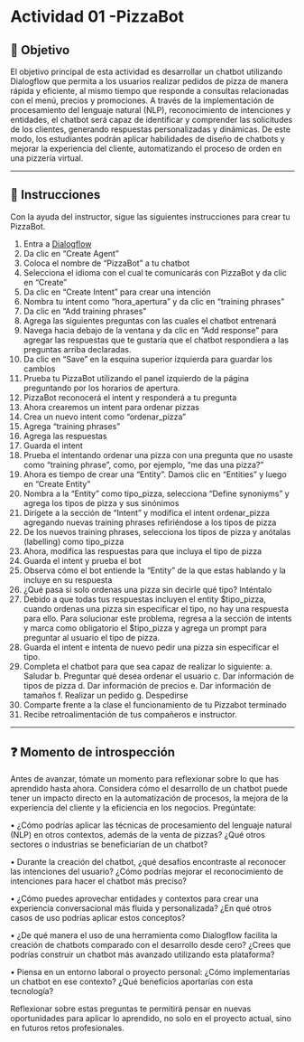 # **Actividad 01 -PizzaBot**

## 🎯 **Objetivo**
El objetivo principal de esta actividad es desarrollar un chatbot utilizando Dialogflow que permita a los usuarios realizar pedidos de pizza de manera rápida y eficiente, al mismo tiempo que responde a consultas relacionadas con el menú, precios y promociones. A través de la implementación de procesamiento del lenguaje natural (NLP), reconocimiento de intenciones y entidades, el chatbot será capaz de identificar y comprender las solicitudes de los clientes, generando respuestas personalizadas y dinámicas. De este modo, los estudiantes podrán aplicar habilidades de diseño de chatbots y mejorar la experiencia del cliente, automatizando el proceso de orden en una pizzería virtual.

---

## 📑 Instrucciones
Con la ayuda del instructor, sigue las siguientes instrucciones para crear tu PizzaBot.
1. Entra a [Dialogflow](https://dialogflow.cloud.google.com)
2. Da clic en “Create Agent”
3. Coloca el nombre de “PizzaBot” a tu chatbot
4. Selecciona el idioma con el cual te comunicarás con PizzaBot y da clic en “Create”
5. Da clic en “Create Intent” para crear una intención
6. Nombra tu intent como “hora_apertura” y da clic en “training phrases"
7.	Da clic en “Add training phrases"
8.	Agrega las siguientes preguntas con las cuales el chatbot entrenará
9.	Navega hacia debajo de la ventana y da clic en “Add response” para agregar las respuestas que te gustaría que el chatbot respondiera a las preguntas arriba declaradas.
10.	Da clic en “Save” en la esquina superior izquierda para guardar los cambios
11.	Prueba tu PizzaBot utilizando el panel izquierdo de la página preguntando por los horarios de apertura.
12.	PizzaBot reconocerá el intent y responderá a tu pregunta
13.	Ahora crearemos un intent para ordenar pizzas
14.	Crea un nuevo intent como “ordenar_pizza”
15.	Agrega “training phrases”
16.	Agrega las respuestas
17.	Guarda el intent
18.	Prueba el intentando ordenar una pizza con una pregunta que no usaste como “training phrase”, como, por ejemplo, “me das una pizza?”
19.	Ahora es tiempo de crear una “Entity”. Damos clic en “Entities” y luego en “Create Entity”
20.	Nombra a la “Entity” como tipo_pizza, selecciona “Define synoniyms” y agrega los tipos de pizza y sus sinónimos
21.	Dirígete a la sección de “Intent” y modifica el intent ordenar_pizza agregando nuevas training phrases refiriéndose a los tipos de pizza
22.	De los nuevos training phrases, selecciona los tipos de pizza y anótalas (labelling) como tipo_pizza
24.	Ahora, modifica las respuestas para que incluya el tipo de pizza
25.	Guarda el intent y prueba el bot
26.	Observa cómo el bot entiende la “Entity” de la que estas hablando y la incluye en su respuesta
27.	¿Qué pasa si solo ordenas una pizza sin decirle qué tipo? Inténtalo
28.	Debido a que todas tus respuestas incluyen el entity $tipo_pizza, cuando ordenas una pizza sin especificar el tipo, no hay una respuesta para ello. Para solucionar este problema, regresa a la sección de intents y marca como obligatorio el $tipo_pizza y agrega un prompt para preguntar al usuario el tipo de pizza.
29.	Guarda el intent e intenta de nuevo pedir una pizza sin especificar el tipo.
30.	Completa el chatbot para que sea capaz de realizar lo siguiente:
a.	Saludar
b.	Preguntar qué desea ordenar el usuario
c.	Dar información de tipos de pizza
d.	Dar información de precios
e.	Dar información de tamaños
f.	Realizar un pedido
g.	Despedirse
31.	Comparte frente a la clase el funcionamiento de tu Pizzabot terminado
32.	Recibe retroalimentación de tus compañeros e instructor.



---

## ❓ **Momento de introspección**

Antes de avanzar, tómate un momento para reflexionar sobre lo que has aprendido hasta ahora. Considera cómo el desarrollo de un chatbot puede tener un impacto directo en la automatización de procesos, la mejora de la experiencia del cliente y la eficiencia en los negocios. Pregúntate:

•	¿Cómo podrías aplicar las técnicas de procesamiento del lenguaje natural (NLP) en otros contextos, además de la venta de pizzas? ¿Qué otros sectores o industrias se beneficiarían de un chatbot?

•	Durante la creación del chatbot, ¿qué desafíos encontraste al reconocer las intenciones del usuario? ¿Cómo podrías mejorar el reconocimiento de intenciones para hacer el chatbot más preciso?

•	¿Cómo puedes aprovechar entidades y contextos para crear una experiencia conversacional más fluida y personalizada? ¿En qué otros casos de uso podrías aplicar estos conceptos?

•	¿De qué manera el uso de una herramienta como Dialogflow facilita la creación de chatbots comparado con el desarrollo desde cero? ¿Crees que podrías construir un chatbot más avanzado utilizando esta plataforma?

•	Piensa en un entorno laboral o proyecto personal: ¿Cómo implementarías un chatbot en ese contexto? ¿Qué beneficios aportarías con esta tecnología?


Reflexionar sobre estas preguntas te permitirá pensar en nuevas oportunidades para aplicar lo aprendido, no solo en el proyecto actual, sino en futuros retos profesionales.







